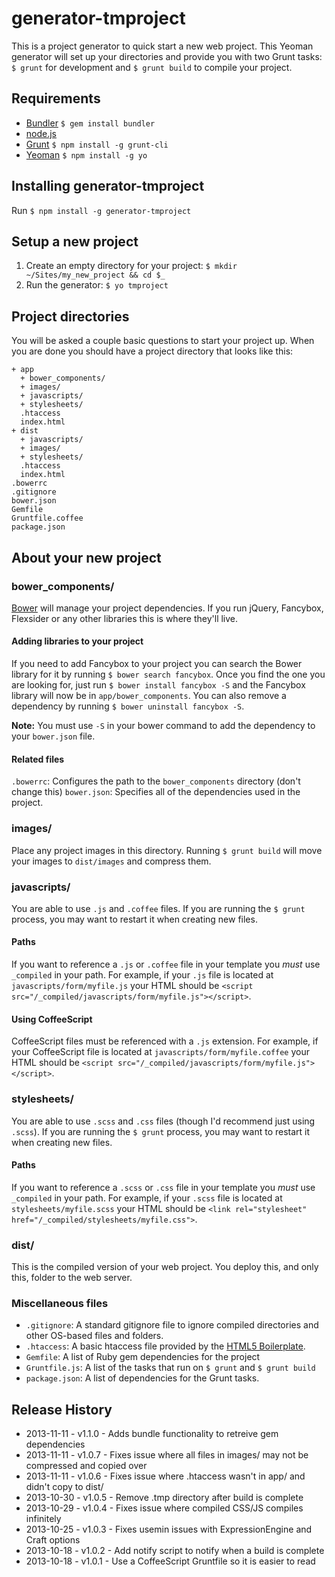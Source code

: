 generator-tmproject
===================

This is a project generator to quick start a new web project. This Yeoman generator will set up your directories and provide you with two Grunt tasks: `$ grunt` for development and `$ grunt build` to compile your project.

## Requirements
* [Bundler](http://bundler.io/) `$ gem install bundler`
* [node.js](http://nodejs.org/)
* [Grunt](http://gruntjs.com/) `$ npm install -g grunt-cli`
* [Yeoman](http://yeoman.io/) `$ npm install -g yo`

## Installing generator-tmproject
Run `$ npm install -g generator-tmproject`

## Setup a new project
1. Create an empty directory for your project: `$ mkdir ~/Sites/my_new_project && cd $_`
2. Run the generator: `$ yo tmproject`

## Project directories
You will be asked a couple basic questions to start your project up. When you are done you should have a project directory that looks like this:

```
+ app
  + bower_components/
  + images/
  + javascripts/
  + stylesheets/
  .htaccess
  index.html
+ dist
  + javascripts/
  + images/
  + stylesheets/
  .htaccess
  index.html
.bowerrc
.gitignore
bower.json
Gemfile
Gruntfile.coffee
package.json
```

## About your new project
### bower_components/
[Bower](http://bower.io) will manage your project dependencies. If you run jQuery, Fancybox, Flexsider or any other libraries this is where they'll live.

#### Adding libraries to your project
If you need to add Fancybox to your project you can search the Bower library for it by running `$ bower search fancybox`. Once you find the one you are looking for, just run `$ bower install fancybox -S` and the Fancybox library will now be in `app/bower_components`. You can also remove a dependency by running `$ bower uninstall fancybox -S`.

**Note:** You must use `-S` in your bower command to add the dependency to your `bower.json` file.

#### Related files
`.bowerrc`: Configures the path to the `bower_components` directory (don't change this)
`bower.json`: Specifies all of the dependencies used in the project.

### images/
Place any project images in this directory. Running `$ grunt build` will move your images to `dist/images` and compress them.

### javascripts/
You are able to use `.js` and `.coffee` files. If you are running the `$ grunt` process, you may want to restart it when creating new files.

#### Paths
If you want to reference a `.js` or `.coffee` file in your template you *must* use `_compiled` in your path. For example, if your `.js` file is located at `javascripts/form/myfile.js` your HTML should be `<script src="/_compiled/javascripts/form/myfile.js"></script>`.

#### Using CoffeeScript
CoffeeScript files must be referenced with a `.js` extension. For example, if your CoffeeScript file is located at `javascripts/form/myfile.coffee` your HTML should be `<script src="/_compiled/javascripts/form/myfile.js"></script>`.

### stylesheets/
You are able to use `.scss` and `.css` files (though I'd recommend just using `.scss`). If you are running the `$ grunt` process, you may want to restart it when creating new files.

#### Paths
If you want to reference a `.scss` or `.css` file in your template you *must* use `_compiled` in your path. For example, if your `.scss` file is located at `stylesheets/myfile.scss` your HTML should be `<link rel="stylesheet" href="/_compiled/stylesheets/myfile.css">`.

### dist/
This is the compiled version of your web project. You deploy this, and only this, folder to the web server.

### Miscellaneous files
- `.gitignore`: A standard gitignore file to ignore compiled directories and other OS-based files and folders.
- `.htaccess`: A basic htaccess file provided by the [HTML5 Boilerplate](https://github.com/h5bp/html5-boilerplate/blob/master/.htaccess).
- `Gemfile`: A list of Ruby gem dependencies for the project
- `Gruntfile.js`: A list of the tasks that run on `$ grunt` and `$ grunt build`
- `package.json`: A list of dependencies for the Grunt tasks.

## Release History
* 2013-11-11 - v1.1.0 - Adds bundle functionality to retreive gem dependencies
* 2013-11-11 - v1.0.7 - Fixes issue where all files in images/ may not be compressed and copied over
* 2013-11-11 - v1.0.6 - Fixes issue where .htaccess wasn't in app/ and didn't copy to dist/
* 2013-10-30 - v1.0.5 - Remove .tmp directory after build is complete
* 2013-10-29 - v1.0.4 - Fixes issue where compiled CSS/JS compiles infinitely
* 2013-10-25 - v1.0.3 - Fixes usemin issues with ExpressionEngine and Craft options
* 2013-10-18 - v1.0.2 - Add notify script to notify when a build is complete
* 2013-10-18 - v1.0.1 - Use a CoffeeScript Gruntfile so it is easier to read